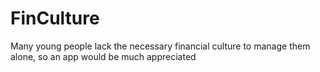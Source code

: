 # FinCulture
Many young people lack the necessary financial culture to manage them alone, so an app would be much appreciated
